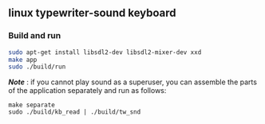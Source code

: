 ## linux typewriter-sound keyboard 

### Build and run

```sh 
sudo apt-get install libsdl2-dev libsdl2-mixer-dev xxd
make app
sudo ./build/run
```
*__Note__* : if you cannot play sound as a superuser, you can assemble the parts of the application separately and run as follows:  
```
make separate
sudo ./build/kb_read | ./build/tw_snd
```